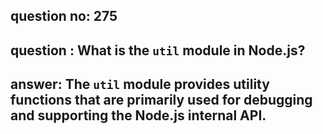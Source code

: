 
      
## question no: 275

## question : What is the `util` module in Node.js?

## answer: The `util` module provides utility functions that are primarily used for debugging and supporting the Node.js internal API.
      